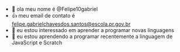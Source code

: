 - 👋 ola meu nome é @Felipe10gabriel
- :+1: meu email de contato é felipe.gabrielchavesdos.santos@escola.pr.gov.br 
- 👀 eu estou interessado em aprender a programar novas linguagens
- 🌱 eu estou aprendendo a programar recentemente a linguagem de JavaScript e Scratch

<!---
Felipe10gabriel/Felipe10gabriel is a ✨ special ✨ repository because its `README.md` (this file) appears on your GitHub profile.
You can click the Preview link to take a look at your changes.
--->
